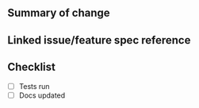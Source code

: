 ## Summary of change
<!-- Required: provide a concise summary of the change. -->

## Linked issue/feature spec reference
<!-- Required: link to the relevant issue or feature spec. -->

## Checklist
- [ ] Tests run <!-- Required: list tests run, e.g., `pytest` -->
- [ ] Docs updated <!-- Required: describe updates or state 'N/A' -->
